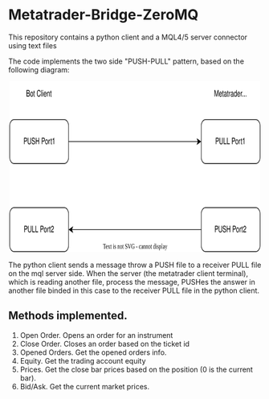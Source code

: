 # Metatrader-Bridge-ZeroMQ
This repository contains a python client and a MQL4/5 server connector using text files

The code implements the two side "PUSH-PULL" pattern, based on the following diagram:

<p align="center">
  <img width="500" height="340" src="./images/push_pull.drawio.svg">
</p>

The python client sends a message throw a PUSH file to a receiver PULL file on the mql server side. 
When the server (the metatrader client terminal), which is reading another file, process the 
message, PUSHes the answer in another file binded in this case to the receiver PULL file in the python client.

## Methods implemented.

1. Open Order. Opens an order for an instrument
2. Close Order. Closes an order based on the ticket id
3. Opened Orders. Get the opened orders info.
4. Equity. Get the trading account equity
5. Prices. Get the close bar prices based on the position (0 is the current bar).
6. Bid/Ask. Get the current market prices.
